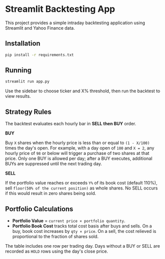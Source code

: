 # Streamlit Backtesting App

This project provides a simple intraday backtesting application using Streamlit and Yahoo Finance data.

## Installation

```bash
pip install -r requirements.txt
```

## Running

```bash
streamlit run app.py
```

Use the sidebar to choose ticker and X% threshold, then run the backtest to view results.

## Strategy Rules

The backtest evaluates each hourly bar in **SELL then BUY** order.

**BUY**

Buy `X` shares when the hourly price is less than or equal to `(1 - X/100)`
times the day's open. For example, with a day open of `100` and `X = 2`, any
hourly price of `98` or below will trigger a purchase of two shares at that
price. Only one BUY is allowed per day; after a BUY executes, additional BUYs
are suppressed until the next trading day.

**SELL**

If the portfolio value reaches or exceeds `Y%` of its book cost (default 110%),
sell `floor(50% of the current position)` as whole shares. No SELL occurs if
this would result in zero shares being sold.

## Portfolio Calculations

- **Portfolio Value** = `current price × portfolio quantity`.
- **Portfolio Book Cost** tracks total cost basis after buys and sells. On a
  buy, book cost increases by `qty × price`. On a sell, the cost relieved is
  proportional to the fraction of shares sold.

The table includes one row per trading day. Days without a BUY or SELL are
recorded as `HOLD` rows using the day's close price.
